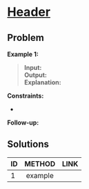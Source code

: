 # [Header]()

## Problem
<!-- Explanation of problem. -->

**Example 1:**
<!-- An example of problem. -->

>**Input:**  </br> <!-- Input example. -->
**Output:**  </br> <!-- Output example. -->
**Explanation:** <!-- Basic explanation of example. -->

**Constraints:**
<!-- Constraints of problem. -->
-  

**Follow-up:**  
<!-- Do more! -->

## Solutions
<!-- Solutions of problem and their links. -->

| ID  | METHOD  | LINK |
| :-- | :-----: | :--- |
| 1   | example |      |
